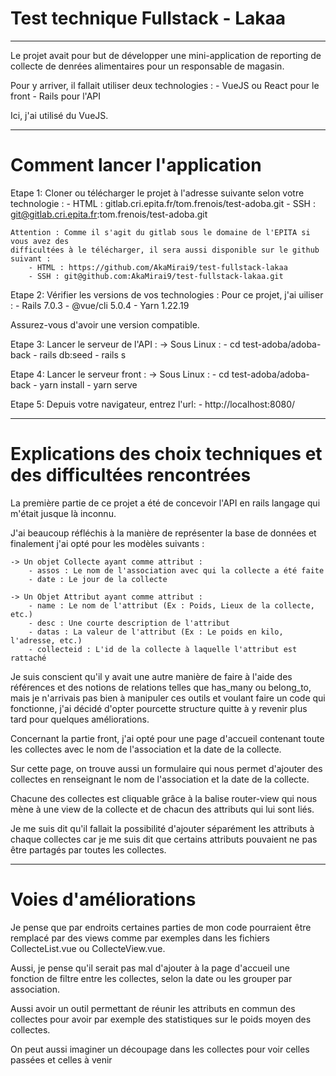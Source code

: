 # Test technique Fullstack - Lakaa

***

Le projet avait pour but de développer une mini-application de reporting de
collecte de denrées alimentaires pour un responsable de magasin.

Pour y arriver, il fallait utiliser deux technologies :
    - VueJS ou React pour le front
    - Rails pour l'API

Ici, j'ai utilisé du VueJS.

***

# Comment lancer l'application

Etape 1:
    Cloner ou télécharger le projet à l'adresse suivante selon votre technologie :
        - HTML : gitlab.cri.epita.fr/tom.frenois/test-adoba.git
        - SSH : git@gitlab.cri.epita.fr:tom.frenois/test-adoba.git

    Attention : Comme il s'agit du gitlab sous le domaine de l'EPITA si vous avez des
    difficultées à le télécharger, il sera aussi disponible sur le github suivant :
        - HTML : https://github.com/AkaMirai9/test-fullstack-lakaa
        - SSH : git@github.com:AkaMirai9/test-fullstack-lakaa.git

Etape 2:
    Vérifier les versions de vos technologies :
        Pour ce projet, j'ai uiliser :
            - Rails 7.0.3
            - @vue/cli 5.0.4
            - Yarn 1.22.19

Assurez-vous d'avoir une version compatible.

Etape 3:
    Lancer le serveur de l'API :
        -> Sous Linux :
            - cd test-adoba/adoba-back
            - rails db:seed
            - rails s

Etape 4:
    Lancer le serveur front :
        -> Sous Linux :
            - cd test-adoba/adoba-back
            - yarn install
            - yarn serve

Etape 5:
    Depuis votre navigateur, entrez l'url:
        - http://localhost:8080/

***

# Explications des choix techniques et des difficultées rencontrées

La première partie de ce projet a été de concevoir l'API en rails langage qui
m'était jusque là inconnu.

J'ai beaucoup réfléchis à la manière de représenter la base de données et finalement 
j'ai opté pour les modèles suivants :

    -> Un objet Collecte ayant comme attribut :
        - assos : Le nom de l'association avec qui la collecte a été faite
        - date : Le jour de la collecte

    -> Un Objet Attribut ayant comme attribut :
        - name : Le nom de l'attribut (Ex : Poids, Lieux de la collecte, etc.)
        - desc : Une courte description de l'attribut
        - datas : La valeur de l'attribut (Ex : Le poids en kilo, l'adresse, etc.)
        - collecteid : L'id de la collecte à laquelle l'attribut est rattaché

Je suis conscient qu'il y avait une autre manière de faire à l'aide des références et des 
notions de relations telles que has_many ou belong_to, mais je n'arrivais pas bien 
à manipuler ces outils et voulant faire un code qui fonctionne, j'ai décidé d'opter 
pourcette structure quitte à y revenir plus tard pour quelques améliorations.

Concernant la partie front, j'ai opté pour une page d'accueil contenant toute les collectes
avec le nom de l'association et la date de la collecte.

Sur cette page, on trouve aussi un formulaire qui nous permet d'ajouter des collectes en 
renseignant le nom de l'association et la date de la collecte.

Chacune des collectes est cliquable grâce à la balise router-view qui nous mène à une view 
de la collecte et de chacun des attributs qui lui sont liés.

Je me suis dit qu'il fallait la possibilité d'ajouter séparément les attributs à chaque 
collectes car je me suis dit que certains attributs pouvaient ne pas être partagés par 
toutes les collectes.

***

# Voies d'améliorations

Je pense que par endroits certaines parties de mon code pourraient être remplacé par
des views comme par exemples dans les fichiers CollecteList.vue ou CollecteView.vue.

Aussi, je pense qu'il serait pas mal d'ajouter à la page d'accueil une fonction de filtre
entre les collectes, selon la date ou les grouper par association.

Aussi avoir un outil permettant de réunir les attributs en commun des collectes pour avoir
par exemple des statistiques sur le poids moyen des collectes.

On peut aussi imaginer un découpage dans les collectes pour voir celles passées et celles à
venir




